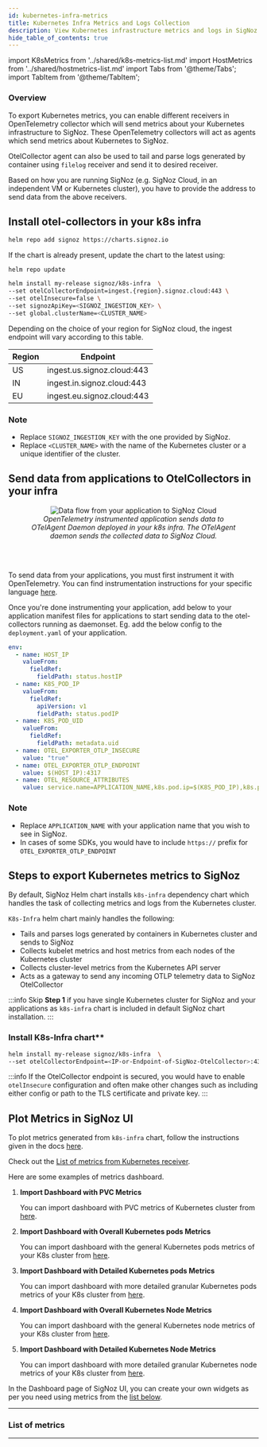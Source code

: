 ```yaml
---
id: kubernetes-infra-metrics
title: Kubernetes Infra Metrics and Logs Collection
description: View Kubernetes infrastructure metrics and logs in SigNoz
hide_table_of_contents: true
---
```


import K8sMetrics from '../shared/k8s-metrics-list.md'
import HostMetrics from '../shared/hostmetrics-list.md'
import Tabs from '@theme/Tabs';
import TabItem from '@theme/TabItem';

### Overview
To export Kubernetes metrics, you can enable different receivers in OpenTelemetry
collector which will send metrics about your Kubernetes infrastructure
to SigNoz. These OpenTelemetry collectors will act as agents which send
metrics about Kubernetes to SigNoz.

OtelCollector agent can also be used to tail and parse logs generated by
container using `filelog` receiver and send it to desired receiver.

Based on how you are running SigNoz (e.g. SigNoz Cloud, in an independent VM or Kubernetes cluster),
you have to provide the address to send data from the above receivers.

<Tabs>
  <TabItem value="cloud" label="SigNoz Cloud" default>


## Install otel-collectors in your k8s infra

   ```bash
   helm repo add signoz https://charts.signoz.io
   ```
   If the chart is already present, update the chart to the latest using:
   ```
   helm repo update
   ```

   ```bash
   helm install my-release signoz/k8s-infra  \
  --set otelCollectorEndpoint=ingest.{region}.signoz.cloud:443 \
  --set otelInsecure=false \
  --set signozApiKey=<SIGNOZ_INGESTION_KEY> \
  --set global.clusterName=<CLUSTER_NAME>
  ```

  Depending on the choice of your region for SigNoz cloud, the ingest endpoint will vary according to this table.

  | Region	| Endpoint |
  | --- | --- |
  | US | ingest.us.signoz.cloud:443 |
  | IN | ingest.in.signoz.cloud:443 |
  | EU | ingest.eu.signoz.cloud:443 |
  
### Note
- Replace `SIGNOZ_INGESTION_KEY` with the one provided by SigNoz.
- Replace `<CLUSTER_NAME>` with the name of the Kubernetes cluster or a unique identifier of the
  cluster.


## Send data from applications to OtelCollectors in your infra

<figure data-zoomable align='center'>
    <img src="/img/docs/data-flow-2x.webp" alt="Data flow from your application to SigNoz Cloud"/>
    <figcaption><i>OpenTelemetry instrumented application sends data to OTelAgent Daemon deployed in your k8s infra. The OTelAgent daemon sends the collected data to SigNoz Cloud.</i></figcaption>
</figure>

<br></br>

To send data from your applications, you must first instrument it with OpenTelemetry. You can find instrumentation instructions for your specific language [here](https://signoz.io/docs/instrumentation/). 


Once you're done instrumenting your application, add below to your application manifest files for applications to start sending data to the otel-collectors running as daemonset. Eg. add the below config to the `deployment.yaml` of your application.

```YAML
env:
  - name: HOST_IP
    valueFrom:
      fieldRef:
        fieldPath: status.hostIP
  - name: K8S_POD_IP
    valueFrom:
      fieldRef:
        apiVersion: v1
        fieldPath: status.podIP
  - name: K8S_POD_UID
    valueFrom:
      fieldRef:
        fieldPath: metadata.uid
  - name: OTEL_EXPORTER_OTLP_INSECURE
    value: "true"
  - name: OTEL_EXPORTER_OTLP_ENDPOINT
    value: $(HOST_IP):4317
  - name: OTEL_RESOURCE_ATTRIBUTES
    value: service.name=APPLICATION_NAME,k8s.pod.ip=$(K8S_POD_IP),k8s.pod.uid=$(K8S_POD_UID)
  ```
  
### Note
  - Replace `APPLICATION_NAME` with your application name that you wish to see in SigNoz.
  - In cases of some SDKs, you would have to include `https://` prefix for `OTEL_EXPORTER_OTLP_ENDPOINT`

<!-- ## Plot Metrics in SigNoz UI

To plot metrics generated from `k8s-infra` chart, follow the instructions given in the docs [here][4].

Check out the [List of metrics from Kubernetes receiver][3]. Here are few examples of commonly used metrics dashboard.

1. **Import Dashboard with CPU and Memory Metrics**

You can import dashboard with CPU and Memory metrics of Kubernetes cluster
   containers from [here][5].

2. **Import Dashboard with K8s Metrics**

   You can import dashboard with Kubernetes metrics of K8s cluster from [here][6].

3. **Generate and Import Dashboard with Node Hostmetrics**

   You can import dashboard with Node Hostmetrics of your Kubernetes cluster from
   [here][7].


In the Dashboard page of SigNoz UI, you can create your own widgets as per you
need using metrics from the [list below][3].

---

### List of metrics

<K8sMetrics />

<HostMetrics name="Node Hostmetrics"/> -->

<!-- ---
[1]: https://github.com/SigNoz/otel-collector-k8s/blob/main/agent/infra-metrics.yaml#L47
[2]: https://github.com/SigNoz/otel-collector-k8s/blob/main/deployment/all-in-one.yaml#L19
[3]: #list-of-metrics
[4]: https://signoz.io/docs/userguide/dashboards/
[5]: https://github.com/SigNoz/dashboards/raw/main/k8s-infra-metrics/cpu-memory-metrics.json
[6]: https://github.com/SigNoz/dashboards/raw/main/k8s-infra-metrics/kubernetes-metrics.json
[7]: https://github.com/SigNoz/dashboards/raw/main/hostmetrics/hostmetrics-k8s.json -->

</TabItem>

<TabItem value="self-host" label="Self-Host">

## Steps to export Kubernetes metrics to SigNoz
  
By default, SigNoz Helm chart installs `k8s-infra` dependency chart which handles the task of collecting metrics and logs from the Kubernetes cluster.

`K8s-Infra` helm chart mainly handles the following:
- Tails and parses logs generated by containers in Kubernetes cluster and sends to SigNoz
- Collects kubelet metrics and host metrics from each nodes of the Kubernetes cluster
- Collects cluster-level metrics from the Kubernetes API server
- Acts as a gateway to send any incoming OTLP telemetry data to SigNoz OtelCollector

:::info
Skip **Step 1** if you have single Kubernetes cluster for SigNoz and your applications
as `k8s-infra` chart is included in default SigNoz chart installation.
:::

### Install K8s-Infra chart**

```bash
helm install my-release signoz/k8s-infra  \
--set otelCollectorEndpoint=<IP-or-Endpoint-of-SigNoz-OtelCollector>:4317
```

:::info
If the OtelCollector endpoint is secured, you would have to enable `otelInsecure`
configuration and often make other changes such as including either config
or path to the TLS certificate and private key.
:::


</TabItem>
</Tabs>

## Plot Metrics in SigNoz UI

To plot metrics generated from `k8s-infra` chart, follow the instructions given in the docs [here][4].

Check out the [List of metrics from Kubernetes receiver][3].

Here are some examples of metrics dashboard.

1. **Import Dashboard with PVC Metrics**

   You can import dashboard with PVC metrics of Kubernetes cluster
   from [here][5].

2. **Import Dashboard with Overall Kubernetes pods Metrics**

   You can import dashboard with the general Kubernetes pods metrics of your K8s cluster from [here][6].

3. **Import Dashboard with Detailed Kubernetes pods Metrics**

   You can import dashboard with more detailed granular Kubernetes pods metrics of your K8s cluster from [here][7].

4. **Import Dashboard with Overall Kubernetes Node Metrics**

   You can import dashboard with the general Kubernetes node metrics of your K8s cluster from [here][8].

5. **Import Dashboard with Detailed Kubernetes Node Metrics**

   You can import dashboard with more detailed granular Kubernetes node metrics of your K8s cluster from [here][9].

In the Dashboard page of SigNoz UI, you can create your own widgets as per you
need using metrics from the [list below][3].

---

### List of metrics

<K8sMetrics />

<HostMetrics name="Node Hostmetrics"/>

---

[1]: https://github.com/SigNoz/otel-collector-k8s/blob/main/agent/infra-metrics.yaml#L47
[2]: https://github.com/SigNoz/otel-collector-k8s/blob/main/deployment/all-in-one.yaml#L19
[3]: #list-of-metrics
[4]: https://signoz.io/docs/userguide/dashboards/
[5]: https://github.com/SigNoz/dashboards/blob/main/k8s-infra-metrics/kubernetes-pvc-metrics.json
[6]: https://github.com/SigNoz/dashboards/blob/main/k8s-infra-metrics/kubernetes-pod-metrics-overall.json
[7]: https://github.com/SigNoz/dashboards/blob/main/k8s-infra-metrics/kubernetes-pod-metrics-detailed.json
[8]: https://github.com/SigNoz/dashboards/blob/main/k8s-infra-metrics/kubernetes-node-metrics-overall.json
[9]: https://github.com/SigNoz/dashboards/blob/main/k8s-infra-metrics/kubernetes-node-metrics-detailed.json